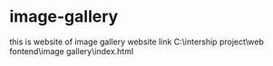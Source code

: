 # image-gallery
this  is website  of image gallery website link C:\intership project\web fontend\image gallery\index.html
